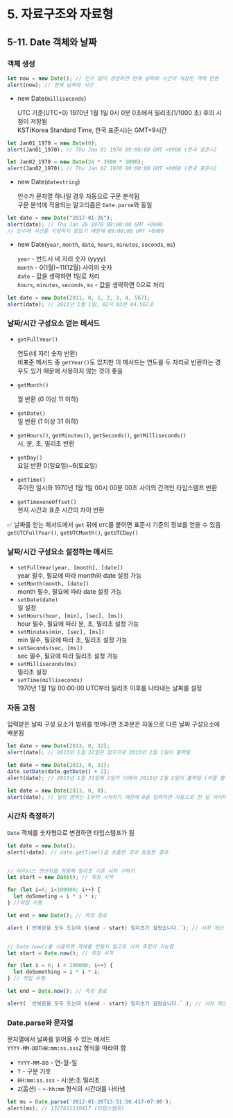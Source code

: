 # 5. 자료구조와 자료형
## 5-11. Date 객체와 날짜
### 객체 생성
```javascript
let now = new Date(); // 인수 없이 생성하면 현재 날짜와 시간이 저장된 객체 반환
alert(now); // 현재 날짜와 시간
```
- new Date(`milliseconds`)  

  UTC 기준(UTC+0) 1970년 1월 1일 0시 0분 0초에서 밀리초(1/1000 초) 후의 시점이 저장됨  
  KST(Korea Standard Time, 한국 표준시)는 GMT+9시간
```javascript
let Jan01_1970 = new Date(0);
alert(Jan01_1970); // Thu Jan 01 1970 09:00:00 GMT +0900 (한국 표준시)

let Jan02_1970 = new Date(24 * 3600 * 1000);
alert(Jan02_1970); // Thu Jan 02 1970 09:00:00 GMT +0900 (한국 표준시)
```
- new Date(`datestring`)  

  인수가 문자열 하나일 경우 자동으로 구문 분석됨  
  구문 분석에 적용되는 알고리즘은 `Date.parse`와 동일
```javascript
let date = new Date("2017-01-26");
alert(date); // Thu Jan 26 1970 09:00:00 GMT +0900
// 인수에 시간을 지정하지 않았기 때문에 09:00:00 GMT +0900
```
- new Date(`year`, `month`, `date`, `hours`, `minutes`, `seconds`, `ms`)

  `year` - 반드시 네 자리 숫자 (yyyy)  
  `month` - 0(1월)~11(12월) 사이의 숫자  
  `date` - 값을 생략하면 1일로 처리  
  `hours`, `minutes`, `seconds`, `ms` - 값을 생략하면 0으로 처리
```javascript
let date = new Date(2011, 0, 1, 2, 3, 4, 567);
alert(date); // 2011년 1월 1일, 02시 03분 04.567초
```
### 날짜/시간 구성요소 얻는 메서드
- `getFullYear()`  

  연도(네 자리 숫자 반환)  
  비표준 메서드 중 `getYear()`도 있지만 이 메서드는 연도를 두 자리로 반환하는 경우도 있기 때문에 사용하지 않는 것이 좋음
- `getMonth()`

  월 반환 (0 이상 11 이하)
- `getDate()`  
  일 반환 (1 이상 31 이하)
- `getHours()`, `getMinutes()`, `getSeconds()`, `getMilliseconds()`  
  시, 분, 초, 밀리초 반환
- `getDay()`  
  요일 반환 0(일요일)~6(토요일)  
- `getTime()`  
  주어진 일시와 1970년 1월 1일 00시 00분 00초 사이의 간격인 타임스탬프 반환  
- `getTimexoneOffset()`  
  현지 시간과 표준 시간의 차이 반환  

✅ 날짜를 얻는 메서드에서 `get` 뒤에 `UTC`를 붙이면 표준시 기준의 정보를 얻을 수 있음  
`getUTCFullYear()`, `getUTCMonth()`, `getUTCDay()`  
### 날짜/시간 구성요소 설정하는 메서드
- `setFullYear(year, [month], [date])`  
  year 필수, 필요에 따라 month와 date 설정 가능
- `setMonth(month, [date])`  
  month 필수, 필요에 따라 date 설정 가능  
- `setDate(date)`  
  일 설정
- `setHours(hour, [min], [sec], [ms])`  
  hour 필수, 필요에 따라 분, 초, 밀리초 설정 가능
- `setMinutes(min, [sec], [ms])`  
  min 필수, 필요에 따라 초, 밀리초 설정 가능
- `setSeconds(sec, [ms])`  
  sec 필수, 필요에 따라 밀리초 설정 가능  
- `setMilliseconds(ms)`  
  밀리초 설정
- `setTime(milliseconds)`  
  1970년 1월 1일 00:00:00 UTC부터 밀리초 이후를 나타내는 날짜를 설정
### 자동 고침
입력받은 날짜 구성 요소가 범위를 벗어나면 초과분은 자동으로 다른 날짜 구성요소에 배분됨
```javascript
let date = new Date(2013, 0, 32);
alert(date); // 2013년 1월 32일은 없으므로 2013년 2월 1일이 출력됨

let date = new Date(2013, 0, 31);
date.setDate(date.getDate() + 2);
alert(date); // 2013년 1월 31일에 2일이 더해져 2013년 2월 2일이 출력됨 (이를 활용해 연산 가능)

let date = new Date(2013, 0, 0);
alert(date); // 일의 범위는 1부터 시작하기 때문에 0을 입력하면 자동으로 전 달 마지막 날을 출력함 위 예시에서는 2012년 12월 31일 출력
```
### 시간차 측정하기
`Date` 객체를 숫자형으로 변경하면 타임스탬프가 됨
```javascript
let date = new Date();
alert(+date); // date.getTime()을 호출한 것과 동일한 결과


// 마이너스 연산자를 적용해 밀리초 기준 시차 구하기
let start = new Date(); // 측정 시작

for (let i=0; i<100000; i++) {
  let doSometing = i * i * i;
} //작업 수행

let end = new Date(); // 측정 종료

alert (`반복문을 모두 도는데 ${end - start} 밀리초가 걸렸습니다.`); // 시차 게산


// Date.now()를 사용하면 객체를 만들지 않고도 시차 측정이 가능함  
let start = Date.now(); // 측정 시작

for (let i = 0; i < 100000; i++) {
  let doSomething = i * i * i;
} // 작업 수행

let end = Date.now(); // 측정 종료

alert( `반복문을 모두 도는데 ${end - start} 밀리초가 걸렸습니다.` ); // 시차 계산
```
### Date.parse와 문자열
문자열에서 날짜를 읽어올 수 있는 메서드  
`YYYY-MM-DDTHH:mm:ss.sssZ` 형식을 따라야 함
- `YYYY-MM-DD` - 연-월-일
- `T` - 구분 기호
- `HH:mm:ss.sss` - 시:분:초.밀리초
- `Z`(옵션) - `+-hh:mm` 형식의 시간대를 나타냄
```javascript
let ms = Date.parse('2012-01-26T13:51:50.417-07:00');
alert(ms); // 1327611110417 (타임스탬프)
```
